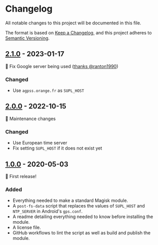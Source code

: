 # Changelog

All notable changes to this project will be documented in this file.

The format is based on [Keep a Changelog](https://keepachangelog.com/en/1.0.0/), and this project adheres to [Semantic Versioning](https://semver.org/spec/v2.0.0.html).

## [2.1.0] - 2023-01-17

🎉 Fix Google server being used ([thanks @ranton1990](https://github.com/PlqnK/magisk-supl-replacer/issues/2))

### Changed

- Use `agpss.orange.fr` as `SUPL_HOST`

## [2.0.0] - 2022-10-15

🎉 Maintenance changes

### Changed

- Use European time server
- Fix setting `SUPL_HOST` if it does not exist yet

## [1.0.0] - 2020-05-03

🎉 First release!

### Added

- Everything needed to make a standard Magisk module.
- A `post-fs-data` script that replaces the values of `SUPL_HOST` and `NTP_SERVER` in Android's `gps.conf`.
- A readme detailing everything needed to know before installing the module.
- A license file.
- GitHub workflows to lint the script as well as build and publish the module.

[2.1.0]: https://github.com/D3SOX/magisk-supl-replacer/releases/tag/v2.1.0
[2.0.0]: https://github.com/D3SOX/magisk-supl-replacer/releases/tag/v2.0.0
[1.0.0]: https://github.com/PlqnK/magisk-supl-replacer/releases/tag/v1.0.0

